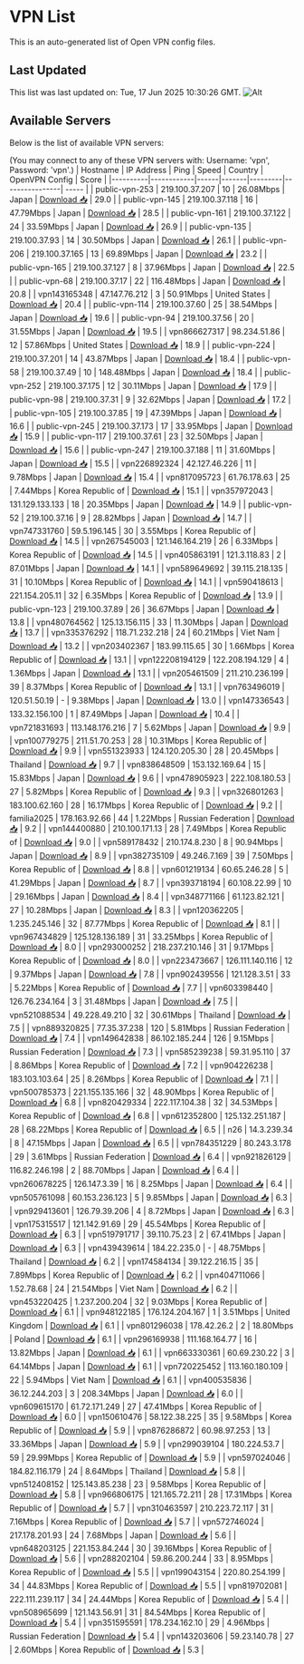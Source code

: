 # VPN List

This is an auto-generated list of Open VPN config files.

## Last Updated

This list was last updated on: Tue, 17 Jun 2025 10:30:26 GMT.
![Alt](https://repobeats.axiom.co/api/embed/186b98318ef1479477931607c1ad7d823f12451f.svg "Repobeats analytics image")

## Available Servers

Below is the list of available VPN servers:

(You may connect to any of these VPN servers with: Username: 'vpn', Password: 'vpn'.)
| Hostname | IP Address | Ping | Speed | Country | OpenVPN Config | Score |
|----------|------------|------|-------|---------|----------------| ----- |
| public-vpn-253 | 219.100.37.207 | 10 | 26.08Mbps | Japan | [Download 📥](./configs/server_0_JP.ovpn) | 29.0 |
| public-vpn-145 | 219.100.37.118 | 16 | 47.79Mbps | Japan | [Download 📥](./configs/server_1_JP.ovpn) | 28.5 |
| public-vpn-161 | 219.100.37.122 | 24 | 33.59Mbps | Japan | [Download 📥](./configs/server_2_JP.ovpn) | 26.9 |
| public-vpn-135 | 219.100.37.93 | 14 | 30.50Mbps | Japan | [Download 📥](./configs/server_3_JP.ovpn) | 26.1 |
| public-vpn-206 | 219.100.37.165 | 13 | 69.89Mbps | Japan | [Download 📥](./configs/server_4_JP.ovpn) | 23.2 |
| public-vpn-165 | 219.100.37.127 | 8 | 37.96Mbps | Japan | [Download 📥](./configs/server_5_JP.ovpn) | 22.5 |
| public-vpn-68 | 219.100.37.17 | 22 | 116.48Mbps | Japan | [Download 📥](./configs/server_6_JP.ovpn) | 20.8 |
| vpn143165348 | 47.147.76.212 | 3 | 50.91Mbps | United States | [Download 📥](./configs/server_7_US.ovpn) | 20.4 |
| public-vpn-114 | 219.100.37.60 | 25 | 38.54Mbps | Japan | [Download 📥](./configs/server_8_JP.ovpn) | 19.6 |
| public-vpn-94 | 219.100.37.56 | 20 | 31.55Mbps | Japan | [Download 📥](./configs/server_9_JP.ovpn) | 19.5 |
| vpn866627317 | 98.234.51.86 | 12 | 57.86Mbps | United States | [Download 📥](./configs/server_10_US.ovpn) | 18.9 |
| public-vpn-224 | 219.100.37.201 | 14 | 43.87Mbps | Japan | [Download 📥](./configs/server_11_JP.ovpn) | 18.4 |
| public-vpn-58 | 219.100.37.49 | 10 | 148.48Mbps | Japan | [Download 📥](./configs/server_12_JP.ovpn) | 18.4 |
| public-vpn-252 | 219.100.37.175 | 12 | 30.11Mbps | Japan | [Download 📥](./configs/server_13_JP.ovpn) | 17.9 |
| public-vpn-98 | 219.100.37.31 | 9 | 32.62Mbps | Japan | [Download 📥](./configs/server_14_JP.ovpn) | 17.2 |
| public-vpn-105 | 219.100.37.85 | 19 | 47.39Mbps | Japan | [Download 📥](./configs/server_15_JP.ovpn) | 16.6 |
| public-vpn-245 | 219.100.37.173 | 17 | 33.95Mbps | Japan | [Download 📥](./configs/server_16_JP.ovpn) | 15.9 |
| public-vpn-117 | 219.100.37.61 | 23 | 32.50Mbps | Japan | [Download 📥](./configs/server_17_JP.ovpn) | 15.6 |
| public-vpn-247 | 219.100.37.188 | 11 | 31.60Mbps | Japan | [Download 📥](./configs/server_18_JP.ovpn) | 15.5 |
| vpn226892324 | 42.127.46.226 | 11 | 9.78Mbps | Japan | [Download 📥](./configs/server_19_JP.ovpn) | 15.4 |
| vpn817095723 | 61.76.178.63 | 25 | 7.44Mbps | Korea Republic of | [Download 📥](./configs/server_20_KR.ovpn) | 15.1 |
| vpn357972043 | 131.129.133.133 | 18 | 20.35Mbps | Japan | [Download 📥](./configs/server_21_JP.ovpn) | 14.9 |
| public-vpn-52 | 219.100.37.16 | 9 | 28.82Mbps | Japan | [Download 📥](./configs/server_22_JP.ovpn) | 14.7 |
| vpn747331760 | 59.5.196.145 | 30 | 3.55Mbps | Korea Republic of | [Download 📥](./configs/server_23_KR.ovpn) | 14.5 |
| vpn267545003 | 121.146.164.219 | 26 | 6.33Mbps | Korea Republic of | [Download 📥](./configs/server_24_KR.ovpn) | 14.5 |
| vpn405863191 | 121.3.118.83 | 2 | 87.01Mbps | Japan | [Download 📥](./configs/server_25_JP.ovpn) | 14.1 |
| vpn589649692 | 39.115.218.135 | 31 | 10.10Mbps | Korea Republic of | [Download 📥](./configs/server_26_KR.ovpn) | 14.1 |
| vpn590418613 | 221.154.205.11 | 32 | 6.35Mbps | Korea Republic of | [Download 📥](./configs/server_27_KR.ovpn) | 13.9 |
| public-vpn-123 | 219.100.37.89 | 26 | 36.67Mbps | Japan | [Download 📥](./configs/server_28_JP.ovpn) | 13.8 |
| vpn480764562 | 125.13.156.115 | 33 | 11.30Mbps | Japan | [Download 📥](./configs/server_29_JP.ovpn) | 13.7 |
| vpn335376292 | 118.71.232.218 | 24 | 60.21Mbps | Viet Nam | [Download 📥](./configs/server_30_VN.ovpn) | 13.2 |
| vpn203402367 | 183.99.115.65 | 30 | 1.66Mbps | Korea Republic of | [Download 📥](./configs/server_31_KR.ovpn) | 13.1 |
| vpn122208194129 | 122.208.194.129 | 4 | 1.36Mbps | Japan | [Download 📥](./configs/server_32_JP.ovpn) | 13.1 |
| vpn205461509 | 211.210.236.199 | 39 | 8.37Mbps | Korea Republic of | [Download 📥](./configs/server_33_KR.ovpn) | 13.1 |
| vpn763496019 | 120.51.50.19 | - | 9.38Mbps | Japan | [Download 📥](./configs/server_34_JP.ovpn) | 13.0 |
| vpn147336543 | 133.32.156.100 | 1 | 87.49Mbps | Japan | [Download 📥](./configs/server_35_JP.ovpn) | 10.4 |
| vpn721831693 | 113.148.176.216 | 7 | 5.62Mbps | Japan | [Download 📥](./configs/server_36_JP.ovpn) | 9.9 |
| vpn100779275 | 211.51.70.253 | 28 | 10.31Mbps | Korea Republic of | [Download 📥](./configs/server_37_KR.ovpn) | 9.9 |
| vpn551323933 | 124.120.205.30 | 28 | 20.45Mbps | Thailand | [Download 📥](./configs/server_38_TH.ovpn) | 9.7 |
| vpn838648509 | 153.132.169.64 | 15 | 15.83Mbps | Japan | [Download 📥](./configs/server_39_JP.ovpn) | 9.6 |
| vpn478905923 | 222.108.180.53 | 27 | 5.82Mbps | Korea Republic of | [Download 📥](./configs/server_40_KR.ovpn) | 9.3 |
| vpn326801263 | 183.100.62.160 | 28 | 16.17Mbps | Korea Republic of | [Download 📥](./configs/server_41_KR.ovpn) | 9.2 |
| familia2025 | 178.163.92.66 | 44 | 1.22Mbps | Russian Federation | [Download 📥](./configs/server_42_RU.ovpn) | 9.2 |
| vpn144400880 | 210.100.171.13 | 28 | 7.49Mbps | Korea Republic of | [Download 📥](./configs/server_43_KR.ovpn) | 9.0 |
| vpn589178432 | 210.174.8.230 | 8 | 90.94Mbps | Japan | [Download 📥](./configs/server_44_JP.ovpn) | 8.9 |
| vpn382735109 | 49.246.7.169 | 39 | 7.50Mbps | Korea Republic of | [Download 📥](./configs/server_45_KR.ovpn) | 8.8 |
| vpn601219134 | 60.65.246.28 | 5 | 41.29Mbps | Japan | [Download 📥](./configs/server_46_JP.ovpn) | 8.7 |
| vpn393718194 | 60.108.22.99 | 10 | 29.16Mbps | Japan | [Download 📥](./configs/server_47_JP.ovpn) | 8.4 |
| vpn348771166 | 61.123.82.121 | 27 | 10.28Mbps | Japan | [Download 📥](./configs/server_48_JP.ovpn) | 8.3 |
| vpn120362205 | 1.235.245.146 | 32 | 87.77Mbps | Korea Republic of | [Download 📥](./configs/server_49_KR.ovpn) | 8.1 |
| vpn967434829 | 125.128.136.189 | 31 | 33.25Mbps | Korea Republic of | [Download 📥](./configs/server_50_KR.ovpn) | 8.0 |
| vpn293000252 | 218.237.210.146 | 31 | 9.17Mbps | Korea Republic of | [Download 📥](./configs/server_51_KR.ovpn) | 8.0 |
| vpn223473667 | 126.111.140.116 | 12 | 9.37Mbps | Japan | [Download 📥](./configs/server_52_JP.ovpn) | 7.8 |
| vpn902439556 | 121.128.3.51 | 33 | 5.22Mbps | Korea Republic of | [Download 📥](./configs/server_53_KR.ovpn) | 7.7 |
| vpn603398440 | 126.76.234.164 | 3 | 31.48Mbps | Japan | [Download 📥](./configs/server_54_JP.ovpn) | 7.5 |
| vpn521088534 | 49.228.49.210 | 32 | 30.61Mbps | Thailand | [Download 📥](./configs/server_55_TH.ovpn) | 7.5 |
| vpn889320825 | 77.35.37.238 | 120 | 5.81Mbps | Russian Federation | [Download 📥](./configs/server_56_RU.ovpn) | 7.4 |
| vpn149642838 | 86.102.185.244 | 126 | 9.15Mbps | Russian Federation | [Download 📥](./configs/server_57_RU.ovpn) | 7.3 |
| vpn585239238 | 59.31.95.110 | 37 | 8.86Mbps | Korea Republic of | [Download 📥](./configs/server_58_KR.ovpn) | 7.2 |
| vpn904226238 | 183.103.103.64 | 25 | 8.26Mbps | Korea Republic of | [Download 📥](./configs/server_59_KR.ovpn) | 7.1 |
| vpn500785373 | 221.155.135.166 | 32 | 48.90Mbps | Korea Republic of | [Download 📥](./configs/server_60_KR.ovpn) | 6.8 |
| vpn820429334 | 222.117.104.38 | 32 | 34.53Mbps | Korea Republic of | [Download 📥](./configs/server_61_KR.ovpn) | 6.8 |
| vpn612352800 | 125.132.251.187 | 28 | 68.22Mbps | Korea Republic of | [Download 📥](./configs/server_62_KR.ovpn) | 6.5 |
| n26 | 14.3.239.34 | 8 | 47.15Mbps | Japan | [Download 📥](./configs/server_63_JP.ovpn) | 6.5 |
| vpn784351229 | 80.243.3.178 | 29 | 3.61Mbps | Russian Federation | [Download 📥](./configs/server_64_RU.ovpn) | 6.4 |
| vpn921826129 | 116.82.246.198 | 2 | 88.70Mbps | Japan | [Download 📥](./configs/server_65_JP.ovpn) | 6.4 |
| vpn260678225 | 126.147.3.39 | 16 | 8.25Mbps | Japan | [Download 📥](./configs/server_66_JP.ovpn) | 6.4 |
| vpn505761098 | 60.153.236.123 | 5 | 9.85Mbps | Japan | [Download 📥](./configs/server_67_JP.ovpn) | 6.3 |
| vpn929413601 | 126.79.39.206 | 4 | 8.72Mbps | Japan | [Download 📥](./configs/server_68_JP.ovpn) | 6.3 |
| vpn175315517 | 121.142.91.69 | 29 | 45.54Mbps | Korea Republic of | [Download 📥](./configs/server_69_KR.ovpn) | 6.3 |
| vpn519791717 | 39.110.75.23 | 2 | 67.41Mbps | Japan | [Download 📥](./configs/server_70_JP.ovpn) | 6.3 |
| vpn439439614 | 184.22.235.0 | - | 48.75Mbps | Thailand | [Download 📥](./configs/server_71_TH.ovpn) | 6.2 |
| vpn174584134 | 39.122.216.15 | 35 | 7.89Mbps | Korea Republic of | [Download 📥](./configs/server_72_KR.ovpn) | 6.2 |
| vpn404711066 | 1.52.78.68 | 24 | 21.54Mbps | Viet Nam | [Download 📥](./configs/server_73_VN.ovpn) | 6.2 |
| vpn453220425 | 1.237.200.204 | 32 | 9.03Mbps | Korea Republic of | [Download 📥](./configs/server_74_KR.ovpn) | 6.1 |
| vpn948122185 | 176.124.204.167 | 1 | 3.51Mbps | United Kingdom | [Download 📥](./configs/server_75_GB.ovpn) | 6.1 |
| vpn801296038 | 178.42.26.2 | 2 | 18.80Mbps | Poland | [Download 📥](./configs/server_76_PL.ovpn) | 6.1 |
| vpn296169938 | 111.168.164.77 | 16 | 13.82Mbps | Japan | [Download 📥](./configs/server_77_JP.ovpn) | 6.1 |
| vpn663330361 | 60.69.230.22 | 3 | 64.14Mbps | Japan | [Download 📥](./configs/server_78_JP.ovpn) | 6.1 |
| vpn720225452 | 113.160.180.109 | 22 | 5.94Mbps | Viet Nam | [Download 📥](./configs/server_79_VN.ovpn) | 6.1 |
| vpn400535836 | 36.12.244.203 | 3 | 208.34Mbps | Japan | [Download 📥](./configs/server_80_JP.ovpn) | 6.0 |
| vpn609615170 | 61.72.171.249 | 27 | 47.41Mbps | Korea Republic of | [Download 📥](./configs/server_81_KR.ovpn) | 6.0 |
| vpn150610476 | 58.122.38.225 | 35 | 9.58Mbps | Korea Republic of | [Download 📥](./configs/server_82_KR.ovpn) | 5.9 |
| vpn876286872 | 60.98.97.253 | 13 | 33.36Mbps | Japan | [Download 📥](./configs/server_83_JP.ovpn) | 5.9 |
| vpn299039104 | 180.224.53.7 | 59 | 29.99Mbps | Korea Republic of | [Download 📥](./configs/server_84_KR.ovpn) | 5.9 |
| vpn597024046 | 184.82.116.179 | 24 | 8.64Mbps | Thailand | [Download 📥](./configs/server_85_TH.ovpn) | 5.8 |
| vpn512408152 | 125.143.85.238 | 23 | 9.58Mbps | Korea Republic of | [Download 📥](./configs/server_86_KR.ovpn) | 5.8 |
| vpn966806175 | 121.165.72.211 | 28 | 17.31Mbps | Korea Republic of | [Download 📥](./configs/server_87_KR.ovpn) | 5.7 |
| vpn310463597 | 210.223.72.117 | 31 | 7.16Mbps | Korea Republic of | [Download 📥](./configs/server_88_KR.ovpn) | 5.7 |
| vpn572746024 | 217.178.201.93 | 24 | 7.68Mbps | Japan | [Download 📥](./configs/server_89_JP.ovpn) | 5.6 |
| vpn648203125 | 221.153.84.244 | 30 | 39.16Mbps | Korea Republic of | [Download 📥](./configs/server_90_KR.ovpn) | 5.6 |
| vpn288202104 | 59.86.200.244 | 33 | 8.95Mbps | Korea Republic of | [Download 📥](./configs/server_91_KR.ovpn) | 5.5 |
| vpn199043154 | 220.80.254.199 | 34 | 44.83Mbps | Korea Republic of | [Download 📥](./configs/server_92_KR.ovpn) | 5.5 |
| vpn819702081 | 222.111.239.117 | 34 | 24.44Mbps | Korea Republic of | [Download 📥](./configs/server_93_KR.ovpn) | 5.4 |
| vpn508965699 | 121.143.56.91 | 31 | 84.54Mbps | Korea Republic of | [Download 📥](./configs/server_94_KR.ovpn) | 5.4 |
| vpn351595591 | 178.234.162.10 | 29 | 4.96Mbps | Russian Federation | [Download 📥](./configs/server_95_RU.ovpn) | 5.4 |
| vpn143203606 | 59.23.140.78 | 27 | 2.60Mbps | Korea Republic of | [Download 📥](./configs/server_96_KR.ovpn) | 5.3 |
